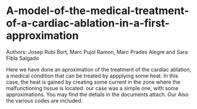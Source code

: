 # A-model-of-the-medical-treatment-of-a-cardiac-ablation-in-a-first-approximation
Authors: Josep Rubí Bort, Marc Pujol Ramon, Marc Prades Alegre and Sara Fibla Salgado

Here we have done an aproximation of the treatment of the cardiac ablation, a medical condition that can be treated by appplying some heat. In this case, the heat is gained by creating some current in the zone where the malfunctioning tissue is located. our case was a simple one, with some approximations. You may find the detials in the documents attach. Our Also the various codes are included.
